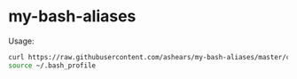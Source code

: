 # my-bash-aliases

Usage:

```bash
curl https://raw.githubusercontent.com/ashears/my-bash-aliases/master/content >> ~/.bash_profile
source ~/.bash_profile
```
